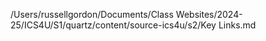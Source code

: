 /Users/russellgordon/Documents/Class Websites/2024-25/ICS4U/S1/quartz/content/source-ics4u/s2/Key Links.md